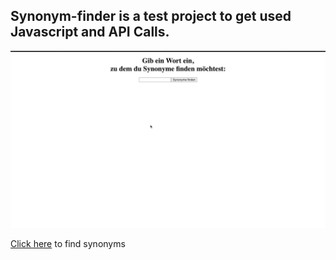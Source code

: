 ## Synonym-finder is a test project to get used Javascript and API Calls.

![Preview of the pw tool](https://github.com/DanielRolfs/media/blob/main/synonym-finder/readme.gif?raw=true)

[Click here](https://danielrolfs.github.io/synonym-finder/) to find synonyms
